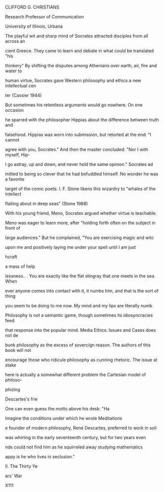 CLIFFORD G. CHRISTIANS

Research Professor of Communication

University of Illinois, Urbana

The playful wit and sharp mind of Socrates attracted disciples from all across an

cient Greece. They came to learn and debate in what could be translated "his

thinkery" By shifting the disputes among Athenians over earth, air, fire and water to

human virtue, Socrates gave Western philosophy and ethics a new intellectual cen

ter \(Cassier 1944\)

But sometimes his relentless arguments would go nowhere. On one occasion

he sparred with the philosopher Hippias about the difference between truth and

falsehood. Hippias was worn into submission, but retorted at the end: "I cannot

agree with you, Socrates." And then the master concluded: "Nor I with myself, Hip-

I go astray, up and down, and never hold the same opinion." Socrates ad

mitted to being so clever that he had befuddled himself. No wonder he was a favorite

target of the comic poets. I. F. Stone likens this wizardry to "whales of the intellect

flailing about in deep seas" \(Stone 1988\)

With his young friend, Meno, Socrates argued whether virtue is teachable.

Meno was eager to learn more, after "holding forth often on the subject in front of

large audiences." But he complained, "You are exercising magic and witc

upon me and positively laying me under your spell until I am just

hcraft

a mass of help

lessness.. . You are exactly like the flat stingray that one meets in the sea. When

ever anyone comes into contact with it, it numbs him, and that is the sort of thing

you seem to be doing to me now. My mind and my lips are literally numb

Philosophy is not a semantic game, though sometimes its idiosyncracies feed

that response into the popular mind. Media Ethics: Issues and Cases does not de

bunk philosophy as the excess of sovercign reason. The authors of this book will not

encourage those who ridicule philosophy as cunning rhetoric. The issue at stake

here is actually a somewhat different problem the Cartesian model of philoso-

phizing

Descartes's frie

One can even guess the motto above his desk: "Ha

Imagine the conditions under which he wrote Meditations

e founder of modern philosophy, René Descartes, preferred to work in soli

was whirling in the early seventeenth century, but for two years even

nds could not find him as he squirreled away studying mathematics

appy is he who lives in seclusion."

II. The Thirty Ye

ars' War

X111



